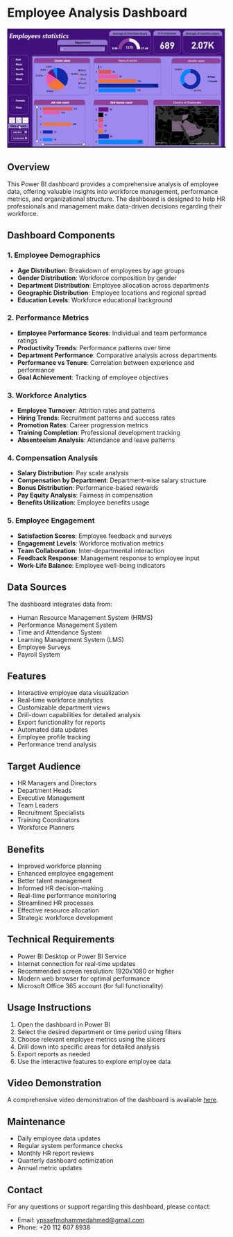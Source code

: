 # Employee Analysis Dashboard

![Employee Dashboard](https://github.com/Yossefmohammed/Employees_dashboard/blob/main/employyes%20dashborad.png)

## Overview
This Power BI dashboard provides a comprehensive analysis of employee data, offering valuable insights into workforce management, performance metrics, and organizational structure. The dashboard is designed to help HR professionals and management make data-driven decisions regarding their workforce.

## Dashboard Components

### 1. Employee Demographics
- **Age Distribution**: Breakdown of employees by age groups
- **Gender Distribution**: Workforce composition by gender
- **Department Distribution**: Employee allocation across departments
- **Geographic Distribution**: Employee locations and regional spread
- **Education Levels**: Workforce educational background

### 2. Performance Metrics
- **Employee Performance Scores**: Individual and team performance ratings
- **Productivity Trends**: Performance patterns over time
- **Department Performance**: Comparative analysis across departments
- **Performance vs Tenure**: Correlation between experience and performance
- **Goal Achievement**: Tracking of employee objectives

### 3. Workforce Analytics
- **Employee Turnover**: Attrition rates and patterns
- **Hiring Trends**: Recruitment patterns and success rates
- **Promotion Rates**: Career progression metrics
- **Training Completion**: Professional development tracking
- **Absenteeism Analysis**: Attendance and leave patterns

### 4. Compensation Analysis
- **Salary Distribution**: Pay scale analysis
- **Compensation by Department**: Department-wise salary structure
- **Bonus Distribution**: Performance-based rewards
- **Pay Equity Analysis**: Fairness in compensation
- **Benefits Utilization**: Employee benefits usage

### 5. Employee Engagement
- **Satisfaction Scores**: Employee feedback and surveys
- **Engagement Levels**: Workforce motivation metrics
- **Team Collaboration**: Inter-departmental interaction
- **Feedback Response**: Management response to employee input
- **Work-Life Balance**: Employee well-being indicators

## Data Sources
The dashboard integrates data from:
- Human Resource Management System (HRMS)
- Performance Management System
- Time and Attendance System
- Learning Management System (LMS)
- Employee Surveys
- Payroll System

## Features
- Interactive employee data visualization
- Real-time workforce analytics
- Customizable department views
- Drill-down capabilities for detailed analysis
- Export functionality for reports
- Automated data updates
- Employee profile tracking
- Performance trend analysis

## Target Audience
- HR Managers and Directors
- Department Heads
- Executive Management
- Team Leaders
- Recruitment Specialists
- Training Coordinators
- Workforce Planners

## Benefits
- Improved workforce planning
- Enhanced employee engagement
- Better talent management
- Informed HR decision-making
- Real-time performance monitoring
- Streamlined HR processes
- Effective resource allocation
- Strategic workforce development

## Technical Requirements
- Power BI Desktop or Power BI Service
- Internet connection for real-time updates
- Recommended screen resolution: 1920x1080 or higher
- Modern web browser for optimal performance
- Microsoft Office 365 account (for full functionality)

## Usage Instructions
1. Open the dashboard in Power BI
2. Select the desired department or time period using filters
3. Choose relevant employee metrics using the slicers
4. Drill down into specific areas for detailed analysis
5. Export reports as needed
6. Use the interactive features to explore employee data

## Video Demonstration
A comprehensive video demonstration of the dashboard is available [here](https://github.com/Yossefmohammed/Employees_dashboard/blob/main/Employees%20analysis%20dash%20board.mp4).

## Maintenance
- Daily employee data updates
- Regular system performance checks
- Monthly HR report reviews
- Quarterly dashboard optimization
- Annual metric updates

## Contact
For any questions or support regarding this dashboard, please contact:
- Email: ypssefmohammedahmed@gmail.com
- Phone: +20 112 607 8938
